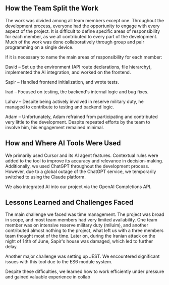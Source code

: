 ## How the Team Split the Work
The work was divided among all team members except one. Throughout the development process, everyone had the opportunity to engage with every aspect of the project. It is difficult to define specific areas of responsibility for each member, as we all contributed to every part of the development. Much of the work was done collaboratively through group and pair programming on a single device.

If it is necessary to name the main areas of responsibility for each member:

David – Set up the environment (API route declarations, file hierarchy), implemented the AI integration, and worked on the frontend.

Sapir – Handled frontend initialization, and wrote tests.

Irad – Focused on testing, the backend's internal logic and bug fixes.

Lahav – Despite being actively involved in reserve military duty, he managed to contribute to testing and backend logic.

Adam – Unfortunately, Adam refrained from participating and contributed very little to the development. Despite repeated efforts by the team to involve him, his engagement remained minimal.


## How and Where AI Tools Were Used
We primarily used Cursor and its AI agent features. Contextual rules were added to the tool to improve its accuracy and relevance in decision-making. Additionally, we used ChatGPT throughout the development process. However, due to a global outage of the ChatGPT service, we temporarily switched to using the Claude platform.

We also integrated AI into our project via the OpenAI Completions API.


## Lessons Learned and Challenges Faced
The main challenge we faced was time management. The project was broad in scope, and most team members had very limited availability. One team member was on intensive reserve military duty (miluim), and another contributed almost nothing to the project, what left us with a three members team thought most of the time. Later on, during the Iranian attack on the night of 14th of June, Sapir's house was damaged, which led to further delay.

Another major challenge was setting up JEST. We encountered significant issues with this tool due to the ES6 module system.

Despite these difficulties, we learned how to work efficiently under pressure and gained valuable experience in collab
